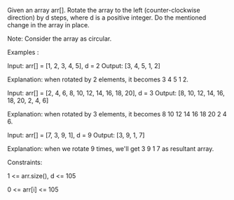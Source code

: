 Given an array arr[]. Rotate the array to the left (counter-clockwise direction) by d steps, where d is a positive integer. Do the mentioned change in the array in place.


Note: Consider the array as circular.

Examples :

Input: arr[] = [1, 2, 3, 4, 5], d = 2
Output: [3, 4, 5, 1, 2]

Explanation: when rotated by 2 elements, it becomes 3 4 5 1 2.

Input: arr[] = [2, 4, 6, 8, 10, 12, 14, 16, 18, 20], d = 3
Output: [8, 10, 12, 14, 16, 18, 20, 2, 4, 6]

Explanation: when rotated by 3 elements, it becomes 8 10 12 14 16 18 20 2 4 6.

Input: arr[] = [7, 3, 9, 1], d = 9
Output: [3, 9, 1, 7]

Explanation: when we rotate 9 times, we'll get 3 9 1 7 as resultant array.

Constraints:

1 <= arr.size(), d <= 105

0 <= arr[i] <= 105

